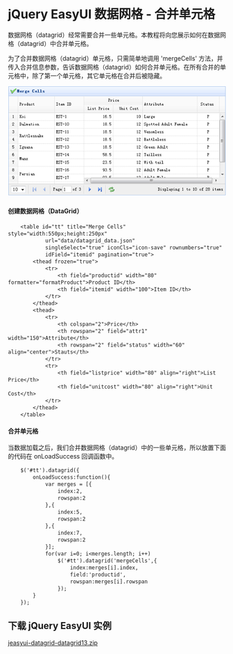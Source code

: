 # jQuery EasyUI 数据网格 - 合并单元格

数据网格（datagrid）经常需要合并一些单元格。本教程将向您展示如何在数据网格（datagrid）中合并单元格。

为了合并数据网格（datagrid）单元格，只需简单地调用 'mergeCells' 方法，并传入合并信息参数，告诉数据网格（datagrid）如何合并单元格。在所有合并的单元格中，除了第一个单元格，其它单元格在合并后被隐藏。

![](img/datagrid13_2.png)

#### 创建数据网格（DataGrid）

```
	<table id="tt" title="Merge Cells" style="width:550px;height:250px"
			url="data/datagrid_data.json"
			singleSelect="true" iconCls="icon-save" rownumbers="true"
			idField="itemid" pagination="true">
		<thead frozen="true">
			<tr>
				<th field="productid" width="80" formatter="formatProduct">Product ID</th>
				<th field="itemid" width="100">Item ID</th>
			</tr>
		</thead>
		<thead>
			<tr>
				<th colspan="2">Price</th>
				<th rowspan="2" field="attr1" width="150">Attribute</th>
				<th rowspan="2" field="status" width="60" align="center">Stauts</th>
			</tr>
			<tr>
				<th field="listprice" width="80" align="right">List Price</th>
				<th field="unitcost" width="80" align="right">Unit Cost</th>
			</tr>
		</thead>
	</table>

```

#### 合并单元格

当数据加载之后，我们合并数据网格（datagrid）中的一些单元格，所以放置下面的代码在 onLoadSuccess 回调函数中。

```
	$('#tt').datagrid({
		onLoadSuccess:function(){
			var merges = [{
				index:2,
				rowspan:2
			},{
				index:5,
				rowspan:2
			},{
				index:7,
				rowspan:2
			}];
			for(var i=0; i<merges.length; i++)
				$('#tt').datagrid('mergeCells',{
					index:merges[i].index,
					field:'productid',
					rowspan:merges[i].rowspan
				});
		}
	});

```

## 下载 jQuery EasyUI 实例

[jeasyui-datagrid-datagrid13.zip](/try/jeasyui/download/jeasyui-datagrid-datagrid13.zip)

 
